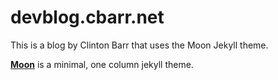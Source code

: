 # devblog.cbarr.net
This is a blog by Clinton Barr that uses the Moon Jekyll theme.

**[Moon](https://taylantatli.github.io/Moon)** is a minimal, one column jekyll theme.
